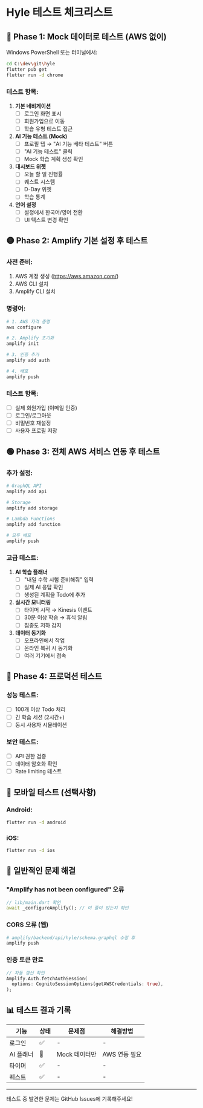 # Hyle 테스트 체크리스트

## 🔵 Phase 1: Mock 데이터로 테스트 (AWS 없이)

Windows PowerShell 또는 터미널에서:

```bash
cd C:\dev\git\hyle
flutter pub get
flutter run -d chrome
```

### 테스트 항목:

1. **기본 네비게이션**
   - [ ] 로그인 화면 표시
   - [ ] 회원가입으로 이동
   - [ ] 학습 유형 테스트 접근

2. **AI 기능 테스트 (Mock)**
   - [ ] 프로필 탭 → "AI 기능 베타 테스트" 버튼
   - [ ] "AI 기능 테스트" 클릭
   - [ ] Mock 학습 계획 생성 확인

3. **대시보드 위젯**
   - [ ] 오늘 할 일 진행률
   - [ ] 퀘스트 시스템
   - [ ] D-Day 위젯
   - [ ] 학습 통계

4. **언어 설정**
   - [ ] 설정에서 한국어/영어 전환
   - [ ] UI 텍스트 변경 확인

## 🟡 Phase 2: Amplify 기본 설정 후 테스트

### 사전 준비:
1. AWS 계정 생성 (https://aws.amazon.com/)
2. AWS CLI 설치
3. Amplify CLI 설치

### 명령어:
```bash
# 1. AWS 자격 증명
aws configure

# 2. Amplify 초기화
amplify init

# 3. 인증 추가
amplify add auth

# 4. 배포
amplify push
```

### 테스트 항목:
- [ ] 실제 회원가입 (이메일 인증)
- [ ] 로그인/로그아웃
- [ ] 비밀번호 재설정
- [ ] 사용자 프로필 저장

## 🟢 Phase 3: 전체 AWS 서비스 연동 후 테스트

### 추가 설정:
```bash
# GraphQL API
amplify add api

# Storage
amplify add storage

# Lambda Functions
amplify add function

# 모두 배포
amplify push
```

### 고급 테스트:
1. **AI 학습 플래너**
   - [ ] "내일 수학 시험 준비해줘" 입력
   - [ ] 실제 AI 응답 확인
   - [ ] 생성된 계획을 Todo에 추가

2. **실시간 모니터링**
   - [ ] 타이머 시작 → Kinesis 이벤트
   - [ ] 30분 이상 학습 → 휴식 알림
   - [ ] 집중도 저하 감지

3. **데이터 동기화**
   - [ ] 오프라인에서 작업
   - [ ] 온라인 복귀 시 동기화
   - [ ] 여러 기기에서 접속

## 🔴 Phase 4: 프로덕션 테스트

### 성능 테스트:
- [ ] 100개 이상 Todo 처리
- [ ] 긴 학습 세션 (2시간+)
- [ ] 동시 사용자 시뮬레이션

### 보안 테스트:
- [ ] API 권한 검증
- [ ] 데이터 암호화 확인
- [ ] Rate limiting 테스트

## 📱 모바일 테스트 (선택사항)

### Android:
```bash
flutter run -d android
```

### iOS:
```bash
flutter run -d ios
```

## 🐛 일반적인 문제 해결

### "Amplify has not been configured" 오류
```dart
// lib/main.dart 확인
await _configureAmplify(); // 이 줄이 있는지 확인
```

### CORS 오류 (웹)
```bash
# amplify/backend/api/hyle/schema.graphql 수정 후
amplify push
```

### 인증 토큰 만료
```dart
// 자동 갱신 확인
Amplify.Auth.fetchAuthSession(
  options: CognitoSessionOptions(getAWSCredentials: true),
);
```

## 📊 테스트 결과 기록

| 기능 | 상태 | 문제점 | 해결방법 |
|------|------|--------|----------|
| 로그인 | ✅ | - | - |
| AI 플래너 | 🔄 | Mock 데이터만 | AWS 연동 필요 |
| 타이머 | ✅ | - | - |
| 퀘스트 | ✅ | - | - |

---

테스트 중 발견한 문제는 GitHub Issues에 기록해주세요!